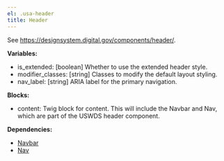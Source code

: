 ```yaml
---
el: .usa-header
title: Header
---
```

See https://designsystem.digital.gov/components/header/.

__Variables:__
* is_extended: [boolean] Whether to use the extended header style.
* modifier_classes: [string] Classes to modify the default layout styling.
* nav_label: [string] ARIA label for the primary navigation.

__Blocks:__
* content: Twig block for content. This will include the Navbar and Nav, which
  are part of the USWDS header component.

__Dependencies:__
* [Navbar](../navbar/navbar.md)
* [Nav](../nav/nav.md)
